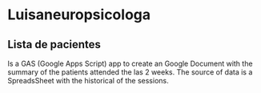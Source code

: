 # Luisaneuropsicologa

## Lista de pacientes

Is a GAS (Google Apps Script) app to create an Google Document with the summary of the patients attended the las 2 weeks.
The source of data is a SpreadsSheet with the historical of the sessions.

 
